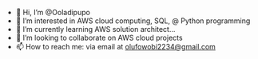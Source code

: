 - 👋 Hi, I’m @Ooladipupo
- 👀 I’m interested in AWS cloud computing, SQL, @ Python programming
- 🌱 I’m currently learning AWS solution architect...
- 💞️ I’m looking to collaborate on AWS cloud projects
- 📫 How to reach me: via email at olufowobi2234@gmail.com

<!---
Ooladipupo/Ooladipupo is a ✨ special ✨ repository because its `README.md` (this file) appears on your GitHub profile.
You can click the Preview link to take a look at your changes.
--->
